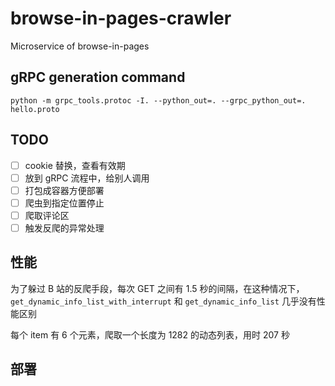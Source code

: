 # browse-in-pages-crawler
Microservice of browse-in-pages

## gRPC generation command
```commandline
python -m grpc_tools.protoc -I. --python_out=. --grpc_python_out=. hello.proto
```

## TODO
- [ ] cookie 替换，查看有效期
- [ ] 放到 gRPC 流程中，给别人调用
- [ ] 打包成容器方便部署
- [ ] 爬虫到指定位置停止
- [ ] 爬取评论区
- [ ] 触发反爬的异常处理

## 性能
为了躲过 B 站的反爬手段，每次 GET 之间有 1.5 秒的间隔，在这种情况下，`get_dynamic_info_list_with_interrupt` 和 `get_dynamic_info_list` 几乎没有性能区别

每个 item 有 6 个元素，爬取一个长度为 1282 的动态列表，用时 207 秒

## 部署
